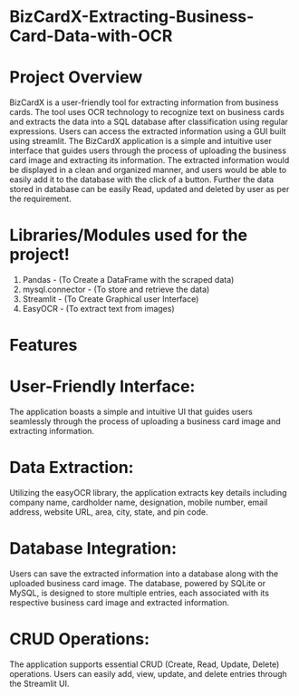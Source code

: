 # BizCardX-Extracting-Business-Card-Data-with-OCR

# Project Overview
BizCardX is a user-friendly tool for extracting information from business cards. The tool uses OCR technology to recognize text on business cards and extracts the data into a SQL database after classification using regular expressions. Users can access the extracted information using a GUI built using streamlit. The BizCardX application is a simple and intuitive user interface that guides users through the process of uploading the business card image and extracting its information. The extracted information would be displayed in a clean and organized manner, and users would be able to easily add it to the database with the click of a button. Further the data stored in database can be easily Read, updated and deleted by user as per the requirement.

# Libraries/Modules used for the project!
1. Pandas - (To Create a DataFrame with the scraped data)
2. mysql.connector - (To store and retrieve the data)
3. Streamlit - (To Create Graphical user Interface)
4. EasyOCR - (To extract text from images)

# Features
# User-Friendly Interface:
The application boasts a simple and intuitive UI that guides users seamlessly through the process of uploading a business card image and extracting information.

# Data Extraction:
Utilizing the easyOCR library, the application extracts key details including company name, cardholder name, designation, mobile number, email address, website URL, area, city, state, and pin code.

# Database Integration:
Users can save the extracted information into a database along with the uploaded business card image. The database, powered by SQLite or MySQL, is designed to store multiple entries, each associated with its respective business card image and extracted information.

# CRUD Operations:
The application supports essential CRUD (Create, Read, Update, Delete) operations. Users can easily add, view, update, and delete entries through the Streamlit UI.
